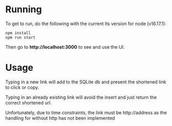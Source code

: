 # Running #
To get to run, do the following with the current lts version for node (v16.17.1):

```
npm install
npm run start
```

Then go to **http://localhost:3000** to see and use the UI.

# Usage #
Typing in a new link will add to the SQLite db and present the shortened link to click or copy.

Typing in an already existing link will avoid the insert and just return the correct shortened url.

Unfortunately, due to time constraints, the link must be http://address as the handling for without http has not been implemented
